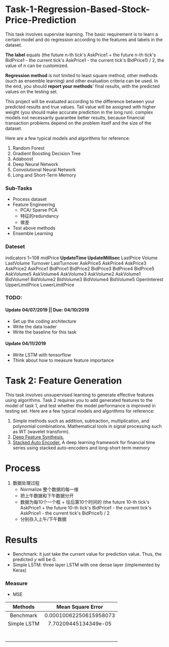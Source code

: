 # Task-1-Regression-Based-Stock-Price-Prediction
This task involves supervise learning. The basic requirement is to learn a certain model and do regression
according to the features and labels in the dataset. 

**The label** equals (the future n-th tick's AskPrice1 + the future n-th tick's BidPrice1 - the current tick's AskPrice1 - the current tick's BidPrice1) / 2, the value of n can be customized. 

**Regression method** is not limited to least square method, other methods (such as ensemble learning) and other evaluation criteria can be used. In the end, you should **report your methods**' final results, with the predicted values on the testing set.

This project will be evaluated according to the difference between your predicted results and true values. Tail value will be assigned with higher weight (you should make accurate prediction in the long run). complex models not necessarily guarantee better results, because financial transaction problems depend on the problem itself and the size of the dataset.

Here are a few typical models and algorithms for reference:

1. Random Forest
2. Gradient Boosting Decision Tree
3. Adaboost
4. Deep Neural Network
5. Convolutional Neural Network
6. Long and Short-Term Memory 

### Sub-Tasks

- Process dataset
- Feature Engineering
  - PCA/ Sparse PCA
  - 特征的redundancy
  - 做差
- Test above methods
- Ensemble Learning

### Dateset

indicators 1~108	midPrice	**UpdateTime	UpdateMillisec**	LastPrice	Volume	LastVolume	Turnover	LastTurnover	AskPrice5	AskPrice4	AskPrice3	AskPrice2	AskPrice1	BidPrice1	BidPrice2	BidPrice3	BidPrice4	BidPrice5	AskVolume5	AskVolume4	AskVolume3	AskVolume2	AskVolume1	BidVolume1	BidVolume2	BidVolume3	BidVolume4	BidVolume5	OpenInterest	UpperLimitPrice	LowerLimitPrice

### TODO:

#### Update 04/07/2019 || Due: 04/10/2019

- Set up the coding architecture
- Write the data loader
- Write the baseline for this task

#### Update 04/11/2019

- Write LSTM with tensorflow
- Think about how to measure feature importance

# Task 2: Feature Generation

This task involves unsupervised learning to generate effective features using algorithms. Task 2 requires you to add generated features to the model of task 1, and test whether the model performance is improved in testing set.
Here are a few typical models and algorithms for reference:

1. Simple methods such as addition, subtraction, multiplication, and polynomial combinations.
  Mathematical tools in signal processing such as WT (wavelet transform).
2. [Deep Feature Synthesis.](https://www.featuretools.com/)
3. [Stacked Auto Encoder.](https://journals.plos.org/plosone/article?id=10.1371/journal.pone.0180944) A deep learning framework for financial time series using stacked auto-encoders
  and long-short term memory 

# Process

1. 数据处理过程
   - Normalize 整个数据的每一维
   - 把上午数据和下午数据分开
   - 数据为每10个一个框 + 往后第10个时间的  (the future 10-th tick's AskPrice1 + the future 10-th tick's BidPrice1 - the current tick's AskPrice1 - the current tick's BidPrice1) / 2
   - 分别存入上午/下午数据

# Results

- Benchmark: it just take the current value for prediction value. Thus, the predicted $y$ will be $0$.
- Simple LSTM: three layer LSTM with one dense layer (implemented by Keras)

### Measure

- MSE

|   Methods   |   Mean Square Error    |
| :---------: | :--------------------: |
|  Benchmark  | 0.00010062250615958073 |
| Simple LSTM |  7.70209445134349e-05  |
|             |                        |
|             |                        |
|             |                        |
|             |                        |
|             |                        |
|             |                        |
|             |                        |

